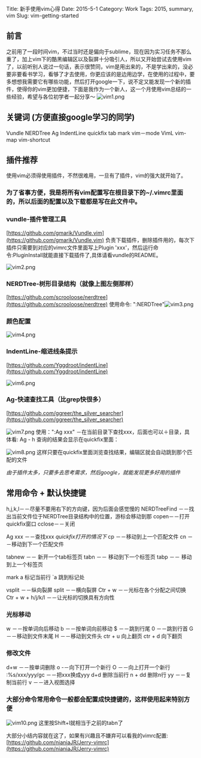 Title: 新手使用vim心得
Date: 2015-5-1
Category: Work
Tags: 2015, summary, vim
Slug: vim-getting-started

## 前言

之前用了一段时间vim，不过当时还是偏向于sublime，现在因为实习任务不那么重了，加上vim下的酷黑编辑区以及裂屏十分吸引人，所以又开始尝试去使用vim了，以前听别人说过一句话，表示很赞同，vim是用出来的，不是学出来的，没必要非要看书学习，看够了才去使用，你更应该的是边用边学，在使用的过程中，要多想想我需要它有哪些功能，然后打开google一下，说不定又能发现一个新的插件，使得你的vim更加便捷，下面是我作为一个新人，这一个月使用vim总结的一些经验，希望与各位初学者一起分享～
![vim1.png](http://7xja3v.com1.z0.glb.clouddn.com/vim1%20%281%29.png?attname=&e=1432831561&token=6kI_1mWJ6jEyr5-1PmIcvgX2Y01gJ83Pdf9A1hQ1:b8jG5O9-fBmdX20TUwJdNQM945I)

## 关键词 (方便直接google学习的同学)

Vundle NERDTree Ag IndentLine quickfix tab mark vim－mode VimL vim-map vim-shortcut

## 插件推荐

使用vim必须得使用插件，不然很难用，一旦有了插件，vim的强大就开始了。

### 为了省事方便，我是将所有vim配置写在根目录下的~/.vimrc里面的，所以后面的配置以及下载都是写在此文件中。

### vundle-插件管理工具

[https://github.com/gmarik/Vundle.vim](https://github.com/gmarik/Vundle.vim) 负责下载插件，删除插件用的，每次下插件只需要到对应的vimrc文件里面写上Plugin 'xxx'，然后运行命令:PluginInstall就能直接下载插件了,具体请看vundle的README。

![vim2.png](http://7xja3v.com1.z0.glb.clouddn.com/vim2.png?attname=&e=1432831561&token=6kI_1mWJ6jEyr5-1PmIcvgX2Y01gJ83Pdf9A1hQ1:FQyiWPBTiV6kEoMaEGVIEqL6TxM)
### NERDTree-树形目录结构（就像上图左侧那样）

[https://github.com/scrooloose/nerdtree](https://github.com/scrooloose/nerdtree) 使用命令: ":NERDTree"![vim3.png](http://7xja3v.com1.z0.glb.clouddn.com/vim3.png?attname=&e=1432831561&token=6kI_1mWJ6jEyr5-1PmIcvgX2Y01gJ83Pdf9A1hQ1:oA0wxNNGhWmgtCTejnhNC8HaYyg)

### 颜色配置

![vim4.png](http://7xja3v.com1.z0.glb.clouddn.com/vim4.png?attname=&e=1432831561&token=6kI_1mWJ6jEyr5-1PmIcvgX2Y01gJ83Pdf9A1hQ1:CF-RnQhWris54wCGqvgMe06Ea_k)
### IndentLine-缩进线条提示

[https://github.com/Yggdroot/indentLine](https://github.com/Yggdroot/indentLine)

![vim6.png](http://7xja3v.com1.z0.glb.clouddn.com/vim6.png?attname=&e=1432831561&token=6kI_1mWJ6jEyr5-1PmIcvgX2Y01gJ83Pdf9A1hQ1:PdKoC9KhO4NArNZjLRXGtruZR5o)
### Ag-快速查找工具（比grep快很多）

[https://github.com/ggreer/the_silver_searcher](https://github.com/ggreer/the_silver_searcher)

![vim7.png](http://7xja3v.com1.z0.glb.clouddn.com/vim7.png?attname=&e=1432831561&token=6kI_1mWJ6jEyr5-1PmIcvgX2Y01gJ83Pdf9A1hQ1:1pAkMHI6FPkY_jLGBueg2R4eMCk)
使用：":Ag xxx" －在当前目录下查找xxx，后面也可以＋目录，具体看: Ag - h 查询的结果会显示在quickfix里面：

![vim8.png](http://7xja3v.com1.z0.glb.clouddn.com/vim8.png?attname=&e=1432831561&token=6kI_1mWJ6jEyr5-1PmIcvgX2Y01gJ83Pdf9A1hQ1:SEXYKOWQpoOIXVPDcvZsSx-M8YQ)
这样只要在quickfix里面浏览查找结果，编辑区就会自动跳到那个匹配的文件

_由于插件太多，只要多去思考需求，然后google，就能发现更多好用的插件_

## 常用命令 + 默认快捷键

h,j,k,l－－尽量不要用右下的方向键，因为后面会感觉慢的 NERDTreeFind －－找出当前文件位于NERDTree目录结构中的位置，游标会移动到那 copen－－打开 quickfix窗口 cclose－－关闭

Ag xxx －－查找xxx _quickfix打开的情况下_ cp －－移动到上一个匹配文件 cn －－移动到下一个匹配文件

tabnew －－ 新开一个tab标签页 tabn －－ 移动到下一个标签页 tabp －－ 移动到上一个标签页

mark a 标记当前行 `a 跳到标记处

vsplit －－纵向裂屏 split －－横向裂屏 Ctr + w －－光标在各个分配之间切换 Ctr + w + h/j/k/l －－让光标的切换具有方向性

### 光标移动

w －－按单词向后移动 b －－按单词向前移动 $ －－跳到行尾 0 －－跳到行首 G －－移动到文件末尾 H －－移动到文件头 ctr + u 向上翻页 ctr + d 向下翻页

### 修改文件

d+w －－按单词删除 o -－向下打开一个新行 O －－向上打开一个新行 :%s/xxx/yyy/gc －－把xxx换成yyy d+d 删除当前行 n + dd 删除n行 yy －－复制当前行 v －－进入视图选择

### 大部分命令常用命令一般都会配置成快捷键的，这样使用起来特别方便

![vim10.png](http://7xja3v.com1.z0.glb.clouddn.com/vim10.png?attname=&e=1432831561&token=6kI_1mWJ6jEyr5-1PmIcvgX2Y01gJ83Pdf9A1hQ1:DFBMlhZpZ-jT50SsGPYJJh8Ly5w)
这里按Shift+l就相当于之前的tabn了

大部分小结内容就在这了，如果有兴趣且不嫌弃可以看我的vimrc配置:[https://github.com/nianiaJR/Jerry-vimrc](https://github.com/nianiaJR/Jerry-vimrc)

